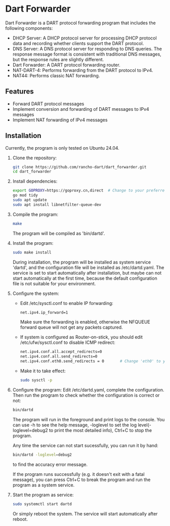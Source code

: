 # Dart Forwarder

Dart Forwarder is a DART protocol forwarding program that includes the following components:

- DHCP Server: A DHCP protocol server for processing DHCP protocol data and recording whether clients support the DART protocol.
- DNS Server: A DNS protocol server for responding to DNS queries. The response message format is consistent with traditional DNS messages, but the response rules are slightly different.
- Dart Forwarder: A DART protocol forwarding router.
- NAT-DART-4: Performs forwarding from the DART protocol to IPv4.
- NAT44: Performs classic NAT forwarding.

## Features

- Forward DART protocol messages
- Implement conversion and forwarding of DART messages to IPv4 messages
- Implement NAT forwarding of IPv4 messages

## Installation

Currently, the program is only tested on Ubuntu 24.04.

1. Clone the repository:
   ```bash
   git clone https://github.com/rancho-dart/dart_forwarder.git
   cd dart_forwarder
   ```

2. Install dependencies:
   ```bash
   export GOPROXY=https://goproxy.cn,direct  # Change to your preferred proxy.
   go mod tidy
   sudo apt update
   sudo apt install libnetfilter-queue-dev
   ```
   
3. Compile the program:
   ```bash
   make
   ```
   The program will be compiled as 'bin/dartd'.


4. Install the program:
   ```bash
   sudo make install
   ```
   During installation, the program will be installed as system service 'dartd', and the configuration file will be installed as /etc/dartd.yaml.
   The service is set to start automatically after installation, but maybe can not start automatically at the first time, because the default configuration file is not suitable for your environment.

5. Configure the system:
   - Edit /etc/sysctl.conf to enable IP forwarding:
      ```bash
      net.ipv4.ip_forward=1
      ```
      Make sure the forwarding is enabled, otherwise the NFQUEUE forward queue will not get any packets captured.

   - If system is configured as Router-on-stick, you should edit /etc/ufw/sysctl.conf to disable ICMP redirect:
      ```bash
      net.ipv4.conf.all.accept_redirects=0
      net.ipv4.conf.all.send_redirects=0
      net.ipv4.conf.eth0.send_redirects = 0       # Change 'eth0' to your network interface name.
      ```
   - Make it to take effect:
      ```bash
      sudo sysctl -p
      ```

6. Configure the program:
   Edit /etc/dartd.yaml, complete the configuration.
   Then run the program to check whether the configuration is correct or not:
   ```bash
   bin/dartd 
   ```
   The program will run in the foreground and print logs to the console.
   You can use -h to see the help message, -loglevel to set the log level(-loglevel=debug2 to print the most detailed info), Ctrl+C to stop the program.
   
      Any time the service can not start sucessfully, you can run it by hand:
      ```bash
      bin/dartd -loglevel=debug2
      ```
      to find the accuracy error message.

   If the program runs successfully (e.g. it doesn't exit with a fatal message), you can press Ctrl+C to break the program and run the program as a system service.

7. Start the program as service:
   ```bash
   sudo systemctl start dartd
   ```
   Or simply reboot the system. The service will start automatically after reboot.